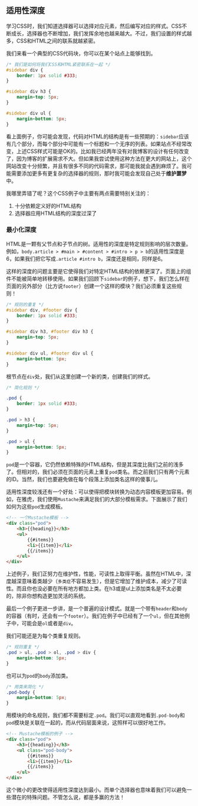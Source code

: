 ## 适用性深度

学习CSS时，我们知道选择器可以选择对应元素，然后编写对应的样式。CSS不断成长，选择器也不断增加，我们发挥余地也越来越大。不过，我们设置的样式越多，CSS和HTML之间的联系就越紧密。

我们来看一个典型的CSS代码块，你可以在某个站点上能够找到。

```css
/* 我们是如何将我们CSS和HTML紧密联系在一起 */
#sidebar div {
    border: 1px solid #333;
}

#sidebar div h3 { 
    margin-top: 5px;
}

#sidebar div ul {
    margin-bottom: 5px; 
}
```

看上面例子，你可能会发现，代码对HTML的结构是有一些预期的：`sidebar`应该有几个部分，而每个部分中可能有一个标题和一个无序的列表。如果站点不经常改变，上述CSS样式可能是OK的。比如我已经两年没有对我博客的设计有任何改变了，因为博客的扩展需求不大。但如果我尝试使用这种方法在更大的网站上，这个网站改变十分频繁，并且有很多不同的代码需求，那可能我就会遇到麻烦了。我可能需要添加更多有更复杂的选择器的规则，那时我可能会发现自己处于**维护噩梦**中。

我哪里弄错了呢？这个CSS例子中主要有两点需要特别关注的：

1. 十分依赖定义好的HTML结构
2. 选择器应用HTML结构的深度过深了

### 最小化深度

HTML是一颗有父节点和子节点的树。适用性的深度是特定规则影响的层次数量。例如，`body.article > #main > #content > #intro > p > b`的适用性深度是6，如果我们把它写成`.article #intro b`，深度还是相同，同样是6。

这样的深度的问题主要是它使得我们对特定HTML结构的依赖更深了。页面上的组件不能被简单地转移使用。如果我们回顾下`sidebar`的例子，想下，我们怎么样在页面的另外部分（比方说`footer`）创建一个这样的模块？我们必须重复这些规则！

```css
/* 规则的重复 */
#sidebar div, #footer div {
    border: 1px solid #333;
}

#sidebar div h3, #footer div h3 { 
    margin-top: 5px;
}

#sidebar div ul, #footer div ul {
    margin-bottom: 5px; 
}
```

根节点在`div`处，我们从这里创建一个新的类，创建我们的样式。

```css
/* 简化规则 */

.pod {
    border: 1px solid #333;
}

.pod > h3 { 
    margin-top: 5px;
}

.pod > ul {
    margin-bottom: 5px; 
}
```

`pod`是一个容器，它仍然依赖特殊的HTML结构，但是其深度比我们之前的浅多了。但相对的，我们必须在页面的元素上重复`pod`类名。而之前我们只有两个元素的ID。当然，我们也要避免做在每个段落上添加类名这样的傻事儿。

适用性深度较浅还有一个好处：可以使得把模块转换为动态内容模板更加容易。例如，在雅虎，我们使用`Mustache`来满足我们的大部分模板需求。下面展示了我们如何为这些`pod`生成模板。

```html
<!-- 一个Mustache模板 -->
<div class="pod">
    <h3>{{heading}}</h3>
    <ul>
        {{#items}}
        <li>{{item}}</li>
        {{/items}}
    </ul>
</div>
```

上述例子，我们正努力在维护性，性能，可读性上取得平衡。虽然在HTML中，深度越深意味着类越少（`多类症`不容易发生），但是它增加了维护成本，减少了可读性。而且你也没必要在所有地方都加上类。在h3或是ul上添加类名是不太必要的，除非你想构造更加灵活的系统。

最后一个例子更进一步讲，是一个普遍的设计模式。就是一个带有`header`和`body`的容器（有时，还会有一个`footer`）。我们在例子中已经有了一个`ul`，但在其他例子中，可能会是`ol`或者是`div`。

我们可能还是为每个类重复规则。

```css
/* 规则重复 */
.pod > ul, .pod > ol, .pod > div {
    margin-bottom: 5px; 
}
```

也可以为`pod`的`body`添加类。

```css
/* 用类来简化 */
.pod-body {
    margin-bottom: 5px; 
}
```

用模块的命名规则，我们都不需要标定`.pod`。我们可以直观地看到`.pod-body`和`pod`模块是关联在一起的，而从代码层面来说，这照样可以很好地工作。

```html
<!-- Mustache模板的例子 -->
<div class="pod">
    <h3>{{heading}}</h3>
    <ul class="pod-body">
        {{#items}}
        <li>{{item}}</li>
        {{/items}}
    </ul>
</div>
```

这个微小的更改使得适用性深度达到最小。而单个选择器也意味着我们可以避免一些潜在的特殊问题。不管怎么说，都是多赢的方法！

